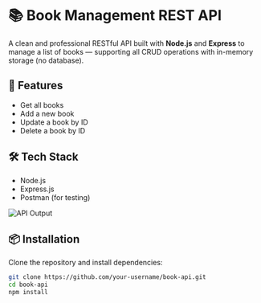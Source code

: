 # 📚 Book Management REST API

A clean and professional RESTful API built with **Node.js** and **Express** to manage a list of books — supporting all CRUD operations with in-memory storage (no database).

## 🚀 Features

- Get all books
- Add a new book
- Update a book by ID
- Delete a book by ID

## 🛠 Tech Stack

- Node.js
- Express.js
- Postman (for testing)

![API Output](./output.png)

## 📦 Installation

Clone the repository and install dependencies:

```bash
git clone https://github.com/your-username/book-api.git
cd book-api
npm install
